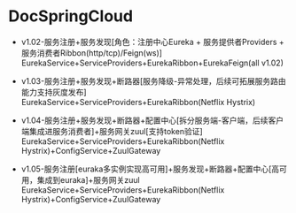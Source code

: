 # DocSpringCloud


* v1.02-服务注册+服务发现[角色：注册中心Eureka + 服务提供者Providers + 服务消费者Ribbon(http/tcp)/Feign(ws)]
EurekaService+ServiceProviders+EurekaRibbon+EurekaFeign(all v1.02)


* v1.03-服务注册+服务发现+断路器[服务降级-异常处理，后续可拓展服务路由能力支持灰度发布]
EurekaService+ServiceProviders+EurekaRibbon(Netflix Hystrix)


* v1.04-服务注册+服务发现+断路器+配置中心[拆分服务端-客户端，后续客户端集成进服务消费者]+服务网关zuul[支持token验证]
EurekaService+ServiceProviders+EurekaRibbon(Netflix Hystrix)+ConfigService+ZuulGateway


* v1.05-服务注册[euraka多实例实现高可用]+服务发现+断路器+配置中心[高可用，集成到euraka]+服务网关zuul
EurekaService+ServiceProviders+EurekaRibbon(Netflix Hystrix)+ConfigService+ZuulGateway



